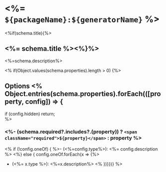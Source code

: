 # <%= `${packageName}:${generatorName}` %>

<%if(schema.title){%>

## <%= schema.title %><%}%>

<%=schema.description%>

<% if(Object.values(schema.properties).length > 0) {%>

## Options <% Object.entries(schema.properties).forEach(([property, config]) => {

if (config.hidden) return;  
%>

### <%- (schema.required?.includes?.(property)) ? `<span className="required">${property}</span>` : property %>

<% if (!config.oneOf) { %>- (<%=config.type%>): <%= config.description %>
<%} else { config.oneOf.forEach(x => {%>

- (<%= x.type %>): <%=x.description%>
  <% })}})} %>
